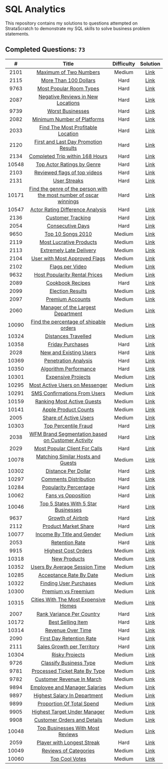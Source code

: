 # SQL Analytics
This repository contains my solutions to questions attempted on StrataScratch to demonstrate my SQL skills to solve business problem statements.

## Completed Questions: `73`
|  #  | Title | Difficulty | Solution |
|:---:|:-----:|:----------:|:--------:|
|2101|[Maximum of Two Numbers](https://platform.stratascratch.com/coding/2101-maximum-of-two-numbers?code_type=1)|Medium|[Link](https://github.com/adibandla/stratascratch-sql-daily/blob/main/sql/2101.sql)
|2115|[More Than 100 Dollars](https://platform.stratascratch.com/coding/2115-more-than-100-dollars?code_type=1)|Hard|[Link](https://github.com/adibandla/stratascratch-sql-daily/blob/main/sql/2115.sql)
|9763|[Most Popular Room Types](https://platform.stratascratch.com/coding/9763-most-popular-room-types?code_type=1)|Hard|[Link](https://github.com/adibandla/stratascratch-sql-daily/blob/main/sql/9763.sql)
|2087|[Negative Reviews in New Locations](https://platform.stratascratch.com/coding/2087-negative-reviews-in-new-locations?code_type=1)|Hard|[Link](https://github.com/adibandla/stratascratch-sql-daily/blob/main/sql/2087.sql)
|9739|[Worst Businesses](https://platform.stratascratch.com/coding/9739-worst-businesses?code_type=1)|Hard|[Link](https://github.com/adibandla/stratascratch-sql-daily/blob/main/sql/9739.sql)
|2082|[Minimum Number of Platforms](https://platform.stratascratch.com/coding/2082-minimum-number-of-platforms?code_type=1)|Hard|[Link](https://github.com/adibandla/stratascratch-sql-daily/blob/main/sql/2082.sql)
|2033|[Find The Most Profitable Location](https://platform.stratascratch.com/coding/2033-find-the-most-profitable-location?code_type=1)|Hard|[Link](https://github.com/adibandla/stratascratch-sql-daily/blob/main/sql/2033.sql)
|2120|[First and Last Day Promotion Results](https://platform.stratascratch.com/coding/2120-first-and-last-day?code_type=1)|Hard|[Link](https://github.com/adibandla/stratascratch-sql-daily/blob/main/sql/2120.sql)
|2134|[Completed Trip within 168 Hours](https://platform.stratascratch.com/coding/2134-completed-trip-within-168-hours?code_type=1)|Hard|[Link](https://github.com/adibandla/stratascratch-sql-daily/blob/main/sql/2134.sql)
|10548|[Top Actor Ratings by Genre](https://platform.stratascratch.com/coding/10548-top-actor-ratings-by-genre?code_type=1)|Hard|[Link](https://github.com/adibandla/stratascratch-sql-daily/blob/main/sql/10548.sql)
|2103|[Reviewed flags of top videos](https://platform.stratascratch.com/coding/2103-reviewed-flags-of-top-videos?code_type=1)|Hard|[Link](https://github.com/adibandla/stratascratch-sql-daily/blob/main/sql/2103.sql)
|2131|[User Streaks](https://platform.stratascratch.com/coding/2131-user-streaks?code_type=1)|Hard|[Link](https://github.com/adibandla/stratascratch-sql-daily/blob/main/sql/2131.sql)
|10171|[Find the genre of the person with the most number of oscar winnings](https://platform.stratascratch.com/coding/10171-find-the-genre-of-the-person-with-the-most-number-of-oscar-winnings?code_type=1)|Hard|[Link](https://github.com/adibandla/stratascratch-sql-daily/blob/main/sql/10171.sql)
|10547|[Actor Rating Difference Analysis](https://platform.stratascratch.com/coding/10547-actor-rating-difference-analysis?code_type=1)|Hard|[Link](https://github.com/adibandla/stratascratch-sql-daily/blob/main/sql/10547.sql)
|2136|[Customer Tracking](https://platform.stratascratch.com/coding/2136-customer-tracking?code_type=1)|Hard|[Link](https://github.com/adibandla/stratascratch-sql-daily/blob/main/sql/2136.sql)
|2054|[Consecutive Days](https://platform.stratascratch.com/coding/2054-consecutive-days/solutions?code_type=1)|Hard|[Link](https://github.com/adibandla/stratascratch-sql-daily/blob/main/sql/2054.sql)
|9650|[Top 10 Songs 2010](https://platform.stratascratch.com/coding/9650-find-the-top-10-ranked-songs-in-2010?code_type=1)|Medium|[Link](https://github.com/adibandla/stratascratch-sql-daily/blob/main/sql/9650.sql)
|2119|[Most Lucrative Products](https://platform.stratascratch.com/coding/2119-most-lucrative-products?code_type=1)|Medium|[Link](https://github.com/adibandla/stratascratch-sql-daily/blob/main/sql/2119.sql)
|2113|[Extremely Late Delivery](https://platform.stratascratch.com/coding/2113-extremely-late-delivery?code_type=1)|Medium|[Link](https://github.com/adibandla/stratascratch-sql-daily/blob/main/sql/2113.sql)
|2104|[User with Most Approved Flags](https://platform.stratascratch.com/coding/2104-user-with-most-approved-flags?code_type=1)|Medium|[Link](https://github.com/adibandla/stratascratch-sql-daily/blob/main/sql/2104.sql)
|2102|[Flags per Video](https://platform.stratascratch.com/coding/2102-flags-per-video?code_type=1)|Medium|[Link](https://github.com/adibandla/stratascratch-sql-daily/blob/main/sql/2102.sql)
|9632|[Host Popularity Rental Prices](https://platform.stratascratch.com/coding/9632-host-popularity-rental-prices?code_type=1)|Medium|[Link](https://github.com/adibandla/stratascratch-sql-daily/blob/main/sql/9632.sql)
|2089|[Cookbook Recipes](https://platform.stratascratch.com/coding/2089-cookbook-recipes?code_type=1)|Hard|[Link](https://github.com/adibandla/stratascratch-sql-daily/blob/main/sql/2089.sql)
|2099|[Election Results](https://platform.stratascratch.com/coding/2099-election-results?code_type=1)|Medium|[Link](https://github.com/adibandla/stratascratch-sql-daily/blob/main/sql/2099.sql)
|2097|[Premium Accounts](https://platform.stratascratch.com/coding/2097-premium-acounts?code_type=1)|Medium|[Link](https://github.com/adibandla/stratascratch-sql-daily/blob/main/sql/2097.sql)
|2060|[Manager of the Largest Department](https://platform.stratascratch.com/coding/2060-manager-of-the-largest-department?code_type=1)|Medium|[Link](https://github.com/adibandla/stratascratch-sql-daily/blob/main/sql/2060.sql)
|10090|[Find the percentage of shipable orders](https://platform.stratascratch.com/coding/10090-find-the-percentage-of-shipable-orders?code_type=1)|Medium|[Link](https://github.com/adibandla/stratascratch-sql-daily/blob/main/sql/10090.sql)
|10324|[Distances Travelled](https://platform.stratascratch.com/coding/10324-distances-traveled?code_type=1)|Medium|[Link](https://github.com/adibandla/stratascratch-sql-daily/blob/main/sql/10324.sql)
|10358|[Friday Purchases](https://platform.stratascratch.com/coding/10358-friday-purchases?code_type=1)|Hard|[Link](https://github.com/adibandla/stratascratch-sql-daily/blob/main/sql/10358.sql)
|2028|[New and Existing Users](https://platform.stratascratch.com/coding/2028-new-and-existing-users?code_type=1)|Hard|[Link](https://github.com/adibandla/stratascratch-sql-daily/blob/main/sql/2028.sql)
|10369|[Penetration Analysis](https://platform.stratascratch.com/coding/10369-spotify-penetration-analysis?code_type=1)|Hard|[Link](https://github.com/adibandla/stratascratch-sql-daily/blob/main/sql/10369.sql)
|10350|[Algorithm Performance](https://platform.stratascratch.com/coding/10350-algorithm-performance?code_type=1)|Hard|[Link](https://github.com/adibandla/stratascratch-sql-daily/blob/main/sql/10350.sql)
|10301|[Expensive Projects](https://platform.stratascratch.com/coding/10301-expensive-projects?code_type=1)|Medium|[Link](https://github.com/adibandla/stratascratch-sql-daily/blob/main/sql/10301.sql)
|10295|[Most Active Users on Messenger](https://platform.stratascratch.com/coding/10295-most-active-users-on-messenger?code_type=1)|Medium|[Link](https://github.com/adibandla/stratascratch-sql-daily/blob/main/sql/10295.sql)
|10291|[SMS Confirmations From Users](https://platform.stratascratch.com/coding/10291-sms-confirmations-from-users?code_type=1)|Medium|[Link](https://github.com/adibandla/stratascratch-sql-daily/blob/main/sql/10291.sql)
|10159|[Ranking Most Active Guests](https://platform.stratascratch.com/coding/10159-ranking-most-active-guests?code_type=1)|Medium|[Link](https://github.com/adibandla/stratascratch-sql-daily/blob/main/sql/10159.sql)
|10141|[Apple Product Counts](https://platform.stratascratch.com/coding/10141-apple-product-counts?code_type=1)|Medium|[Link](https://github.com/adibandla/stratascratch-sql-daily/blob/main/sql/10141.sql)
|2005|[Share of Active Users](https://platform.stratascratch.com/coding/2005-share-of-active-users?code_type=1)|Medium|[Link](https://github.com/adibandla/stratascratch-sql-daily/blob/main/sql/2005.sql)
|10303|[Top Percentile Fraud](https://platform.stratascratch.com/coding/10303-top-percentile-fraud?code_type=1)|Hard|[Link](https://github.com/adibandla/stratascratch-sql-daily/blob/main/sql/10303.sql)
|2038|[WFM Brand Segmentation based on Customer Activity](https://platform.stratascratch.com/coding/2038-wfm-brand-segmentation-based-on-customer-activity?code_type=1)|Hard|[Link](https://github.com/adibandla/stratascratch-sql-daily/blob/main/sql/2038.sql)
|2029|[Most Popular Client For Calls](https://platform.stratascratch.com/coding/2029-the-most-popular-client_id-among-users-using-video-and-voice-calls?code_type=1)|Hard|[Link](https://github.com/adibandla/stratascratch-sql-daily/blob/main/sql/2029.sql)
|10078|[Matching Similar Hosts and Guests](https://platform.stratascratch.com/coding/10078-find-matching-hosts-and-guests-in-a-way-that-they-are-both-of-the-same-gender-and-nationality?code_type=1)|Medium|[Link](https://github.com/adibandla/stratascratch-sql-daily/blob/main/sql/10078.sql)
|10302|[Distance Per Dollar](https://platform.stratascratch.com/coding/10302-distance-per-dollar?code_type=1)|Hard|[Link](https://github.com/adibandla/stratascratch-sql-daily/blob/main/sql/10302.sql)
|10297|[Comments Distribution](https://platform.stratascratch.com/coding/10297-comments-distribution?code_type=1)|Hard|[Link](https://github.com/adibandla/stratascratch-sql-daily/blob/main/sql/10297.sql)
|10284|[Popularity Percentage](https://platform.stratascratch.com/coding/10284-popularity-percentage?code_type=1)|Hard|[Link](https://github.com/adibandla/stratascratch-sql-daily/blob/main/sql/10284.sql)
|10062|[Fans vs Opposition](https://platform.stratascratch.com/coding/10062-fans-vs-opposition?code_type=1)|Hard|[Link](https://github.com/adibandla/stratascratch-sql-daily/blob/main/sql/10062.sql)
|10046|[Top 5 States With 5 Star Businesses](https://platform.stratascratch.com/coding/10046-top-5-states-with-5-star-businesses?code_type=1)|Hard|[Link](https://github.com/adibandla/stratascratch-sql-daily/blob/main/sql/10046.sql)
|9637|[Growth of Airbnb](https://platform.stratascratch.com/coding/9637-growth-of-airbnb?code_type=1)|Hard|[Link](https://github.com/adibandla/stratascratch-sql-daily/blob/main/sql/9637.sql)
|2112|[Product Market Share](https://platform.stratascratch.com/coding/2112-product-market-share?code_type=1)|Hard|[Link](https://github.com/adibandla/stratascratch-sql-daily/blob/main/sql/2112.sql)
|10077|[Income By Title and Gender](https://platform.stratascratch.com/coding/10077-income-by-title-and-gender?code_type=1)|Medium|[Link](https://github.com/adibandla/stratascratch-sql-daily/blob/main/sql/10077.sql)
|2053|[Retention Rate](https://platform.stratascratch.com/coding/2053-retention-rate?code_type=1)|Hard|[Link](https://github.com/adibandla/stratascratch-sql-daily/blob/main/sql/2053.sql)
|9915|[Highest Cost Orders](https://platform.stratascratch.com/coding/9915-highest-cost-orders?code_type=1)|Medium|[Link](https://github.com/adibandla/stratascratch-sql-daily/blob/main/sql/9915.sql)
|10318|[New Products](https://platform.stratascratch.com/coding/10318-new-products?code_type=1)|Medium|[Link](https://github.com/adibandla/stratascratch-sql-daily/blob/main/sql/10318.sql)
|10352|[Users By Average Session Time](https://platform.stratascratch.com/coding/10352-users-by-avg-session-time?code_type=1)|Medium|[Link](https://github.com/adibandla/stratascratch-sql-daily/blob/main/sql/10352.sql)
|10285|[Acceptance Rate By Date](https://platform.stratascratch.com/coding/10285-acceptance-rate-by-date?code_type=1)|Medium|[Link](https://github.com/adibandla/stratascratch-sql-daily/blob/main/sql/10285.sql)
|10322|[Finding User Purchases](https://platform.stratascratch.com/coding/10322-finding-user-purchases?code_type=1)|Medium|[Link](https://github.com/adibandla/stratascratch-sql-daily/blob/main/sql/10322.sql)
|10300|[Premium vs Freemium](https://platform.stratascratch.com/coding/10300-premium-vs-freemium?code_type=1)|Medium|[Link](https://github.com/adibandla/stratascratch-sql-daily/blob/main/sql/10300.sql)
|10315|[Cities With The Most Expensive Homes](https://platform.stratascratch.com/coding/10315-cities-with-the-most-expensive-homes?code_type=1)|Medium|[Link](https://github.com/adibandla/stratascratch-sql-daily/blob/main/sql/10315.sql)
|2007|[Rank Variance Per Country](https://platform.stratascratch.com/coding/2007-rank-variance-per-country?code_type=1)|Hard|[Link](https://github.com/adibandla/stratascratch-sql-daily/blob/main/sql/2007.sql)
|10172|[Best Selling Item](https://platform.stratascratch.com/coding/10172-best-selling-item?code_type=1)|Hard|[Link](https://github.com/adibandla/stratascratch-sql-daily/blob/main/sql/10172.sql)
|10314|[Revenue Over Time](https://platform.stratascratch.com/coding/10314-revenue-over-time?code_type=1)|Hard|[Link](https://github.com/adibandla/stratascratch-sql-daily/blob/main/sql/10314.sql)
|2090|[First Day Retention Rate](https://platform.stratascratch.com/coding/2090-first-day-retention-rate?code_type=1)|Hard|[Link](https://github.com/adibandla/stratascratch-sql-daily/blob/main/sql/2090.sql)
|2111|[Sales Growth per Territory](https://platform.stratascratch.com/coding/2111-sales-growth-per-territory?code_type=1)|Hard|[Link](https://github.com/adibandla/stratascratch-sql-daily/blob/main/sql/2111.sql)
|10304|[Risky Projects](https://platform.stratascratch.com/coding/10304-risky-projects?code_type=1)|Medium|[Link](https://github.com/adibandla/stratascratch-sql-daily/blob/main/sql/10304.sql)
|9726|[Classify Business Type](https://platform.stratascratch.com/coding/9726-classify-business-type?code_type=1)|Medium|[Link](https://github.com/adibandla/stratascratch-sql-daily/blob/main/sql/9726.sql)
|9781|[Processed Ticket Rate By Type](https://platform.stratascratch.com/coding/9781-find-the-rate-of-processed-tickets-for-each-type?code_type=1)|Medium|[Link](https://github.com/adibandla/stratascratch-sql-daily/blob/main/sql/9781.sql)
|9782|[Customer Revenue In March](https://platform.stratascratch.com/coding/9782-customer-revenue-in-march?code_type=1)|Medium|[Link](https://github.com/adibandla/stratascratch-sql-daily/blob/main/sql/9782.sql)
|9894|[Employee and Manager Salaries](https://platform.stratascratch.com/coding/9894-employee-and-manager-salaries?code_type=1)|Medium|[Link](https://github.com/adibandla/stratascratch-sql-daily/blob/main/sql/9894.sql)
|9897|[Highest Salary In Department](https://platform.stratascratch.com/coding/9897-highest-salary-in-department?code_type=1)|Medium|[Link](https://github.com/adibandla/stratascratch-sql-daily/blob/main/sql/9897.sql)
|9899|[Proportion Of Total Spend](https://platform.stratascratch.com/coding/9899-percentage-of-total-spend?code_type=1)|Medium|[Link](https://github.com/adibandla/stratascratch-sql-daily/blob/main/sql/9899.sql)
|9905|[Highest Target Under Manager](https://platform.stratascratch.com/coding/9905-highest-target-under-manager?code_type=1)|Medium|[Link](https://github.com/adibandla/stratascratch-sql-daily/blob/main/sql/9905.sql)
|9908|[Customer Orders and Details](https://platform.stratascratch.com/coding/9908-customer-orders-and-details?code_type=1)|Medium|[Link](https://github.com/adibandla/stratascratch-sql-daily/blob/main/sql/9908.sql)
|10048|[Top Businesses With Most Reviews](https://platform.stratascratch.com/coding/10048-top-businesses-with-most-reviews?code_type=1)|Medium|[Link](https://github.com/adibandla/stratascratch-sql-daily/blob/main/sql/10048.sql)
|2059|[Player with Longest Streak](https://platform.stratascratch.com/coding/2059-player-with-longest-streak?code_type=1)|Hard|[Link](https://github.com/adibandla/stratascratch-sql-daily/blob/main/sql/2059.sql)
|10049|[Reviews of Categories](https://platform.stratascratch.com/coding/10049-reviews-of-categories?code_type=1)|Medium|[Link](https://github.com/adibandla/stratascratch-sql-daily/blob/main/sql/10049.sql)
|10060|[Top Cool Votes](https://platform.stratascratch.com/coding/10060-top-cool-votes?code_type=1)|Medium|[Link](https://github.com/adibandla/stratascratch-sql-daily/blob/main/sql/10060.sql)
